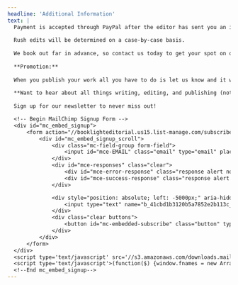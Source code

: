 ```yaml
---
headline: 'Additional Information'
text: |
  Payment is accepted through PayPal after the editor has sent you an invoice, and you will receive a final quote after the work is reviewed.
  
  Rush edits will be determined on a case-by-case basis.
  
  We book out far in advance, so contact us today to get your spot on our calendar!
  
  **Promotion:**
  
  When you publish your work all you have to do is let us know and it will be tweeted, blogged about, and posted all over the internet!
  
  **Want to hear about all things writing, editing, and publishing (not to mention deals on services)?**
  
  Sign up for our newsletter to never miss out!

  <!-- Begin MailChimp Signup Form -->
  <div id="mc_embed_signup">
      <form action="//booklighteditorial.us15.list-manage.com/subscribe/post?u=41cbd1b3120b5a7852e2b113c&amp;id=2186454ed1" method="post" id="mc-embedded-subscribe-form" name="mc-embedded-subscribe-form" class="validate" target="_blank" novalidate>
          <div id="mc_embed_signup_scroll">
              <div class="mc-field-group form-field">
                  <input id="mce-EMAIL" class="email" type="email" placeholder="Email address *" name="EMAIL">
              </div>
              <div id="mce-responses" class="clear">
                  <div id="mce-error-response" class="response alert notices red" style="display:none"></div>
                  <div id="mce-success-response" class="response alert notices green" style="display:none"></div>
              </div>

              <div style="position: absolute; left: -5000px;" aria-hidden="true">
                  <input type="text" name="b_41cbd1b3120b5a7852e2b113c_2186454ed1" tabindex="-1" value="">
              </div>
              <div class="clear buttons">
                  <button id="mc-embedded-subscribe" class="button" type="submit" name="subscribe">Subscribe</button>
              </div>
          </div>
      </form>
  </div>
  <script type='text/javascript' src='//s3.amazonaws.com/downloads.mailchimp.com/js/mc-validate.js'></script>
  <script type='text/javascript'>(function($) {window.fnames = new Array(); window.ftypes = new Array();fnames[0]='EMAIL';ftypes[0]='email';fnames[1]='FNAME';ftypes[1]='text';fnames[2]='LNAME';ftypes[2]='text';}(jQuery));var $mcj = jQuery.noConflict(true);</script>
  <!--End mc_embed_signup-->
---
```


